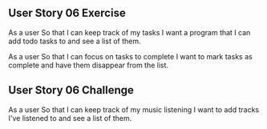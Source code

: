 ## User Story 06 Exercise

As a user
So that I can keep track of my tasks
I want a program that I can add todo tasks to and see a list of them.

As a user
So that I can focus on tasks to complete
I want to mark tasks as complete and have them disappear from the list.

## User Story 06 Challenge

As a user
So that I can keep track of my music listening
I want to add tracks I've listened to and see a list of them.